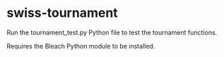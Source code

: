 # swiss-tournament

Run the tournament_test.py Python file to test the tournament functions.

Requires the Bleach Python module to be installed.

